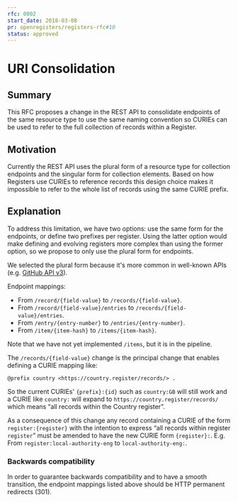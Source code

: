 ```yaml
---
rfc: 0002
start_date: 2018-03-08
pr: openregisters/registers-rfc#10
status: approved
---
```


# URI Consolidation

## Summary

This RFC proposes a change in the REST API to consolidate endpoints of the
same resource type to use the same naming convention so CURIEs can be used to
refer to the full collection of records within a Register.


## Motivation

Currently the REST API uses the plural form of a resource type for collection
endpoints and the singular form for collection elements. Based on how Registers
use CURIEs to reference records this design choice makes it impossible to
refer to the whole list of records using the same CURIE prefix.


## Explanation

To address this limitation, we have two options: use the same form for the
endpoints, or define two prefixes per register. Using the latter option would
make defining and evolving registers more complex than using the former
option, so we propose to only use the plural form for endpoints.

We selected the plural form because it's more common in well-known APIs (e.g.
[GitHub API v3](https://developer.github.com/v3)).

Endpoint mappings:

* From `/record/{field-value}` to `/records/{field-value}`.
* From `/record/{field-value}/entries` to `/records/{field-value}/entries`.
* From `/entry/{entry-number}` to `/entries/{entry-number}`.
* From `/item/{item-hash}` to `/items/{item-hash}`.

Note that we have not yet implemented `/items`, but it is in the pipeline.

The `/records/{field-value}` change is the principal change that enables defining a
CURIE mapping like:

```turtle
@prefix country <https://country.register/records/> .
```

So the current CURIEs' `{prefix}:{id}` such as `country:GB` will still work and
a CURIE like `country:` will expand to `https://country.register/records/`
which means “all records within the Country register”.

As a consequence of this change any record containing a CURIE of the form
`register:{register}` with the intention to express “all records within
register `register`” must be amended to have the new CURIE form `{register}:`.
E.g. From `register:local-authority-eng` to `local-authority-eng:`.


### Backwards compatibility

In order to guarantee backwards compatibility and to have a smooth transition,
the endpoint mappings listed above should be HTTP permanent redirects (301).
